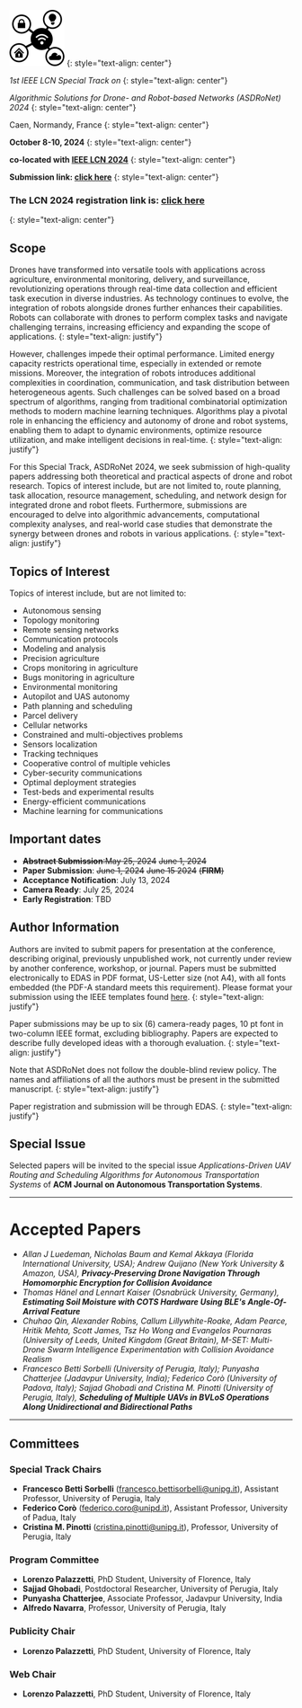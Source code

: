 ![image](/logo.png)
{: style="text-align: center"}

_1st IEEE LCN Special Track on_
{: style="text-align: center"}

_Algorithmic Solutions for Drone- and Robot-based Networks (ASDRoNet) 2024_
{: style="text-align: center"}

Caen, Normandy, France
{: style="text-align: center"}

**October 8-10, 2024**
{: style="text-align: center"}

**co-located with [IEEE LCN 2024](https://www.ieeelcn.org/)**
{: style="text-align: center"}

**Submission link: [click here](https://edas.info/index.php?c=32354)**
{: style="text-align: center"}


### The LCN 2024 registration link is: [click here](https://cvent.me/x1LXlg)
{: style="text-align: center"}

## Scope
Drones have transformed into versatile tools with applications across agriculture, environmental monitoring, delivery, and surveillance, revolutionizing operations through real-time data collection and efficient task execution in diverse industries. 
As technology continues to evolve, the integration of robots alongside drones further enhances their capabilities. 
Robots can collaborate with drones to perform complex tasks and navigate challenging terrains, increasing efficiency and expanding the scope of applications.
{: style="text-align: justify"}

However, challenges impede their optimal performance. 
Limited energy capacity restricts operational time, especially in extended or remote missions. 
Moreover, the integration of robots introduces additional complexities in coordination, communication, and task distribution between heterogeneous agents.
Such challenges can be solved based on a broad spectrum of algorithms, ranging from traditional combinatorial optimization methods to modern machine learning techniques. 
Algorithms play a pivotal role in enhancing the efficiency and autonomy of drone and robot systems, enabling them to adapt to dynamic environments, optimize resource utilization, and make intelligent decisions in real-time.
{: style="text-align: justify"}

For this Special Track, ASDRoNet 2024, we seek submission of high-quality papers addressing both theoretical and practical aspects of drone and robot research. 
Topics of interest include, but are not limited to, route planning, task allocation, resource management, scheduling, and network design for integrated drone and robot fleets. 
Furthermore, submissions are encouraged to delve into algorithmic advancements, computational complexity analyses, and real-world case studies that demonstrate the synergy between drones and robots in various applications.
{: style="text-align: justify"}


## Topics of Interest
Topics of interest include, but are not limited to:
- Autonomous sensing
- Topology monitoring
- Remote sensing networks
- Communication protocols
- Modeling and analysis
- Precision agriculture
- Crops monitoring in agriculture
- Bugs monitoring in agriculture
- Environmental monitoring
- Autopilot and UAS autonomy
- Path planning and scheduling
- Parcel delivery
- Cellular networks
- Constrained and multi-objectives problems
- Sensors localization
- Tracking techniques
- Cooperative control of multiple vehicles
- Cyber-security communications
- Optimal deployment strategies
- Test-beds and experimental results
- Energy-efficient communications
- Machine learning for communications


## Important dates
- ~~**Abstract Submission**:May 25, 2024~~ ~~June 1, 2024~~
- **Paper Submission**: ~~June 1, 2024~~ ~~June 15 2024~~ ~~(**FIRM**)~~
- **Acceptance Notification**: July 13, 2024
- **Camera Ready**: July 25, 2024
- **Early Registration**: TBD

## Author Information
Authors are invited to submit papers for presentation at the conference, describing original, previously unpublished work, not currently under review by another conference, workshop, or journal. 
Papers must be submitted electronically to EDAS in PDF format, US-Letter size (not A4), with all fonts embedded (the PDF-A standard meets this requirement). 
Please format your submission using the IEEE templates found [here](https://www.ieee.org/conferences/publishing/templates.html).
{: style="text-align: justify"}

Paper submissions may be up to six (6) camera-ready pages, 10 pt font in two-column IEEE format, excluding bibliography. 
Papers are expected to describe fully developed ideas with a thorough evaluation.
{: style="text-align: justify"}

Note that ASDRoNet does not follow the double-blind review policy. 
The names and affiliations of all the authors must be present in the submitted manuscript.
{: style="text-align: justify"}

Paper registration and submission will be through EDAS.
{: style="text-align: justify"}

## Special Issue
Selected papers will be invited to the special issue _Applications-Driven UAV Routing and Scheduling Algorithms for Autonomous Transportation Systems_ of **ACM Journal on Autonomous Transportation Systems**.

* * *
# Accepted Papers
- _Allan J Luedeman, Nicholas Baum and Kemal Akkaya (Florida International University, USA); Andrew Quijano (New York University & Amazon, USA), **Privacy-Preserving Drone Navigation Through Homomorphic Encryption for Collision Avoidance**_
- _Thomas Hänel and Lennart Kaiser (Osnabrück University, Germany), **Estimating Soil Moisture with COTS Hardware Using BLE's Angle-Of-Arrival Feature**_
- _Chuhao Qin, Alexander Robins, Callum Lillywhite-Roake, Adam Pearce, Hritik Mehta, Scott James, Tsz Ho Wong and Evangelos Pournaras (University of Leeds, United Kingdom (Great Britain), *M-SET: Multi-Drone Swarm Intelligence Experimentation with Collision Avoidance Realism*_
- _Francesco Betti Sorbelli (University of Perugia, Italy); Punyasha Chatterjee (Jadavpur University, India); Federico Corò (University of Padova, Italy); Sajjad Ghobadi and Cristina M. Pinotti (University of Perugia, Italy), **Scheduling of Multiple UAVs in BVLoS Operations Along Unidirectional and Bidirectional Paths**_
* * *

## Committees

### Special Track Chairs
- **Francesco Betti Sorbelli** ([francesco.bettisorbelli@unipg.it](mailto:francesco.bettisorbelli@unipg.it)), Assistant Professor, University of Perugia, Italy
- **Federico Corò** ([federico.coro@unipd.it](mailto:federico.coro@unipd.it)), Assistant Professor, University of Padua, Italy
- **Cristina M. Pinotti** ([cristina.pinotti@unipg.it](mailto:cristina.pinotti@unipg.it)), Professor, University of Perugia, Italy

  
### Program Committee
- **Lorenzo Palazzetti**, PhD Student, University of Florence, Italy
- **Sajjad Ghobadi**, Postdoctoral Researcher, University of Perugia, Italy
- **Punyasha Chatterjee**, Associate Professor, Jadavpur University, India
- **Alfredo Navarra**, Professor, University of Perugia, Italy



### Publicity Chair
- **Lorenzo Palazzetti**, PhD Student, University of Florence, Italy

### Web Chair
- **Lorenzo Palazzetti**, PhD Student, University of Florence, Italy



